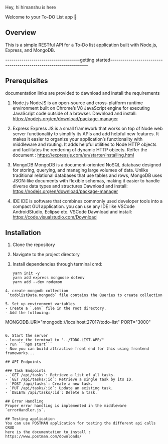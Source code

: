 Hey, hi himanshu is here

Welcome to your To-DO List app 👋


## Overview
This is a simple RESTful API for a To-Do list application built with Node.js, Express, and MongoDB.

-------------------------------------getting started-------------------------------------------------------------------
## Prerequisites
documentation links are provided to dawnload and install the requirements
1) Node.js 
   NodeJS is an open-source and cross-platform runtime environment built on Chrome’s V8 JavaScript engine for executing JavaScript code outside of a browser.
   Dawnload and install: https://nodejs.org/en/download/package-manager 

2) Express 
   Express JS is a small framework that works on top of Node web server functionality to simplify its APIs and add helpful new features. It makes it easier to organize your  application’s functionality with middleware and routing. It adds helpful utilities to Node HTTP objects and facilitates the rendering of dynamic HTTP objects.
   Reffer the document : https://expressjs.com/en/starter/installing.html

3) MongoDB
   MongoDB is a document-oriented NoSQL database designed for storing, querying, and managing large volumes of data. Unlike traditional relational databases that use tables and rows, MongoDB uses JSON-like documents with flexible schemas, making it easier to handle diverse data types and structures
   Dawnload and install: https://nodejs.org/en/download/package-manager 

4) IDE
   IDE is software that combines commonly used developer tools into a compact GUI application.
   you can use any IDE like VSCode AndroidStudio, Eclipse etc.
   VSCode Dawnload and install: https://code.visualstudio.com/Download
  

## Installation


1. Clone the repository

2. Navigate to the project directory 

3. Install dependencies through terminal cmd:
   ```
   yarn init -y 
   yarn add express mongoose dotenv
   yarn add --dev nodemon
  ```
4. create mongodb collection
   `todolistData.mongodb` file contains the Queries to create collection

5. Set up environment variables
- Create a `.env` file in the root directory.
- Add the following:
  ```
  MONGODB_URI="mongodb://localhost:27017/todo-list"
  PORT="3000"
  ```

6. Start the server
 - locate the terminal to '../TODO-LIST-APP/"
 - run ```npm start```
 - Now you can build attractive front end for this using frontend frameworks...

## API Endpoints

### Task Endpoints
- `GET /api/tasks`: Retrieve a list of all tasks.
- `GET /api/tasks/:id`: Retrieve a single task by its ID.
- `POST /api/tasks`: Create a new task.
- `PUT /api/tasks/:id`: Update an existing task.
- `DELETE /api/tasks/:id`: Delete a task.

## Error Handling
Proper error handling is implemented in the middleware `errorHandler.js`.

## Testing application
You can use POSTMAN application for testing the different api calls CRUD
here is the documentation to install : https://www.postman.com/downloads/
